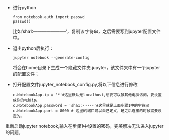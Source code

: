 
* 进行python 
   ```
   from notebook.auth import passwd
   passwd() 
   ```
   比如’sha1:———————–’，复制该字符串，之后需要写到jupyter配置文件中。


* 退出python后执行： 
  ```
  jupyter notebook --generate-config 
  ```
  将会在home目录下生成一个隐藏文件夹.jupyter，该文件夹中有一个jupyter的配置文件；

* 打开配置文件jupyter_notebook_config.py,将以下信息进行修改 
  ```
  c.NotebookApp.ip = '*'#这里默认是localhost,想要可以被其他电脑访问，要设置成你的电脑ip。 
  c.NotebookApp.password = 'sha1:-----'#这里就是上面步骤1中的字符串 
  c.NotebookApp.port = 8000 # 这里的端口可以自己定义，是之后连接的时候需要设定的。
  ```


重新启动jupyter notebook,输入在步骤1中设置的密码，完美解决无法进入jupyter的问题。
